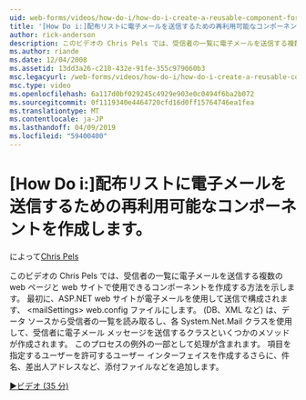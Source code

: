 ```yaml
---
uid: web-forms/videos/how-do-i/how-do-i-create-a-reusable-component-for-sending-email-to-a-distribution-list
title: '[How Do i:]配布リストに電子メールを送信するための再利用可能なコンポーネントの作成 |Microsoft Docs'
author: rick-anderson
description: このビデオの Chris Pels では、受信者の一覧に電子メールを送信する複数の web ページと web サイトで使用できるコンポーネントを作成する方法を示します。 Firs.
ms.author: riande
ms.date: 12/04/2008
ms.assetid: 13dd3a26-c210-432e-91fe-355c979060b3
msc.legacyurl: /web-forms/videos/how-do-i/how-do-i-create-a-reusable-component-for-sending-email-to-a-distribution-list
msc.type: video
ms.openlocfilehash: 6a117d0bf029245c4929e903e0c0494f6ba2b072
ms.sourcegitcommit: 0f1119340e4464720cfd16d0ff15764746ea1fea
ms.translationtype: MT
ms.contentlocale: ja-JP
ms.lasthandoff: 04/09/2019
ms.locfileid: "59400400"
---
```

# <a name="how-do-i-create-a-reusable-component-for-sending-email-to-a-distribution-list"></a>[How Do i:]配布リストに電子メールを送信するための再利用可能なコンポーネントを作成します。

によって[Chris Pels](https://twitter.com/chrispels)

このビデオの Chris Pels では、受信者の一覧に電子メールを送信する複数の web ページと web サイトで使用できるコンポーネントを作成する方法を示します。 最初に、ASP.NET web サイトが電子メールを使用して送信で構成されます、 &lt;mailSettings&gt; web.config ファイルにします。 (DB、XML など) は、データ ソースから受信者の一覧を読み取るし、各 System.Net.Mail クラスを使用して、受信者に電子メール メッセージを送信するクラスといくつかのメソッドが作成されます。 このプロセスの例外の一部として処理が含まれます。 項目を指定するユーザーを許可するユーザー インターフェイスを作成するさらに、件名、差出人アドレスなど、添付ファイルなどを追加します。

[&#9654;ビデオ (35 分)](https://channel9.msdn.com/Blogs/ASP-NET-Site-Videos/how-do-i-create-a-reusable-component-for-sending-email-to-a-distribution-list)
